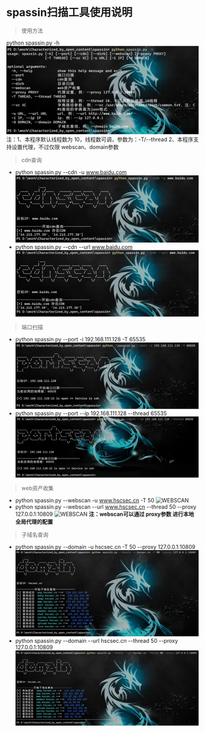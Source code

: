 # spassin扫描工具使用说明
> 使用方法

python spassin.py -h
![HELP](./picture/help.png)
注：1、本程序默认线程数为 10，线程数可调，参数为：-T/--thread
   2、本程序支持设置代理，不过仅限 webscan、domain参数

> cdn查询

* python spassin.py --cdn -u www.baidu.com
![CDN](./picture/cdn1.png)
* python spassin.py --cdn --url www.baidu.com
![CDN](./picture/cdn2.png)

> 端口扫描

* python spassin.py --port -i 192.168.111.128 -T 65535
![PORT](./picture/port1.png)
* python spassin.py --port --ip 192.168.111.128 --thread 65535
![PORT](./picture/port2.png)

> web资产收集

* python spassin.py --webscan -u www.hscsec.cn -T 50
![WEBSCAN](./picture/webscan1.png)
* python spassin.py --webscan --url www.hscsec.cn --thread 50 --proxy 127.0.0.1:10809
![WEBSCAN](./picture/webscan2.png)
**注：webscan可以通过 proxy参数 进行本地全局代理的配置**

> 子域名查询

* python spassin.py --domain -u hscsec.cn -T 50 --proxy 127.0.0.1:10809 
![DOMAIN](./picture/domain1.png)
* python spassin.py --domain --url hscsec.cn --thread 50 --proxy 127.0.0.1:10809
![DOMAIN](./picture/domain2.png)

